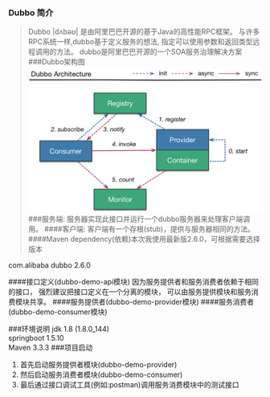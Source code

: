 ### Dubbo 简介
> Dubbo |dʌbəʊ|
是由阿里巴巴开源的基于Java的高性能RPC框架。
与许多RPC系统一样,dubbo基于定义服务的想法,
指定可以使用参数和返回类型远程调用的方法。
dubbo是阿里巴巴开源的一个SOA服务治理解决方案
###Dubbo架构图
![Image text](./dubbo-architecture.png)
###服务端:
服务器实现此接口并运行一个dubbo服务器来处理客户端调用。
####客户端:
客户端有一个存根(stub)，提供与服务器相同的方法。
####Maven dependency(依赖)本次我使用最新版2.6.0，可根据需要选择版本
<dependency>
    <groupId>com.alibaba</groupId>
    <artifactId>dubbo</artifactId>
    <version>2.6.0</version>
</dependency>

####接口定义(dubbo-demo-api模块)
因为服务提供者和服务消费者依赖于相同的接口，
强烈建议把接口定义在一个分离的模块，
可以由服务提供模块和服务消费模块共享。
####服务提供者(dubbo-demo-provider模块)
####服务消费者(dubbo-demo-consumer模块)

###环境说明
jdk 1.8 (1.8.0_144) \
springboot 1.5.10 \
Maven 3.3.3
###项目启动
1. 首先启动服务提供者模块(dubbo-demo-provider)
2. 然后启动服务消费者模块(dubbo-demo-consumer)
3. 最后通过接口调试工具(例如:postman)调用服务消费模块中的测试接口